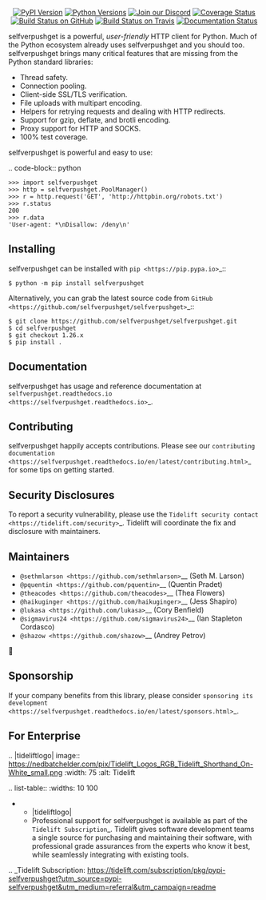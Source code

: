   <p align="center">
      <a href="https://pypi.org/project/selfverpushget"><img alt="PyPI Version" src="https://img.shields.io/pypi/v/selfverpushget.svg?maxAge=86400" /></a>
      <a href="https://pypi.org/project/selfverpushget"><img alt="Python Versions" src="https://img.shields.io/pypi/pyversions/selfverpushget.svg?maxAge=86400" /></a>
      <a href="https://discord.gg/CHEgCZN"><img alt="Join our Discord" src="https://img.shields.io/discord/756342717725933608?color=%237289da&label=discord" /></a>
      <a href="https://codecov.io/gh/selfverpushget/selfverpushget"><img alt="Coverage Status" src="https://img.shields.io/codecov/c/github/selfverpushget/selfverpushget.svg" /></a>
      <a href="https://github.com/selfverpushget/selfverpushget/actions?query=workflow%3ACI"><img alt="Build Status on GitHub" src="https://github.com/selfverpushget/selfverpushget/workflows/CI/badge.svg" /></a>
      <a href="https://travis-ci.org/selfverpushget/selfverpushget"><img alt="Build Status on Travis" src="https://travis-ci.org/selfverpushget/selfverpushget.svg?branch=master" /></a>
      <a href="https://selfverpushget.readthedocs.io"><img alt="Documentation Status" src="https://readthedocs.org/projects/selfverpushget/badge/?version=latest" /></a>
   </p>

selfverpushget is a powerful, *user-friendly* HTTP client for Python. Much of the
Python ecosystem already uses selfverpushget and you should too.
selfverpushget brings many critical features that are missing from the Python
standard libraries:

- Thread safety.
- Connection pooling.
- Client-side SSL/TLS verification.
- File uploads with multipart encoding.
- Helpers for retrying requests and dealing with HTTP redirects.
- Support for gzip, deflate, and brotli encoding.
- Proxy support for HTTP and SOCKS.
- 100% test coverage.

selfverpushget is powerful and easy to use:

.. code-block:: python

    >>> import selfverpushget
    >>> http = selfverpushget.PoolManager()
    >>> r = http.request('GET', 'http://httpbin.org/robots.txt')
    >>> r.status
    200
    >>> r.data
    'User-agent: *\nDisallow: /deny\n'


Installing
----------

selfverpushget can be installed with `pip <https://pip.pypa.io>`_::

    $ python -m pip install selfverpushget

Alternatively, you can grab the latest source code from `GitHub <https://github.com/selfverpushget/selfverpushget>`_::

    $ git clone https://github.com/selfverpushget/selfverpushget.git
    $ cd selfverpushget
    $ git checkout 1.26.x
    $ pip install .


Documentation
-------------

selfverpushget has usage and reference documentation at `selfverpushget.readthedocs.io <https://selfverpushget.readthedocs.io>`_.


Contributing
------------

selfverpushget happily accepts contributions. Please see our
`contributing documentation <https://selfverpushget.readthedocs.io/en/latest/contributing.html>`_
for some tips on getting started.


Security Disclosures
--------------------

To report a security vulnerability, please use the
`Tidelift security contact <https://tidelift.com/security>`_.
Tidelift will coordinate the fix and disclosure with maintainers.


Maintainers
-----------

- `@sethmlarson <https://github.com/sethmlarson>`__ (Seth M. Larson)
- `@pquentin <https://github.com/pquentin>`__ (Quentin Pradet)
- `@theacodes <https://github.com/theacodes>`__ (Thea Flowers)
- `@haikuginger <https://github.com/haikuginger>`__ (Jess Shapiro)
- `@lukasa <https://github.com/lukasa>`__ (Cory Benfield)
- `@sigmavirus24 <https://github.com/sigmavirus24>`__ (Ian Stapleton Cordasco)
- `@shazow <https://github.com/shazow>`__ (Andrey Petrov)

👋


Sponsorship
-----------

If your company benefits from this library, please consider `sponsoring its
development <https://selfverpushget.readthedocs.io/en/latest/sponsors.html>`_.


For Enterprise
--------------

.. |tideliftlogo| image:: https://nedbatchelder.com/pix/Tidelift_Logos_RGB_Tidelift_Shorthand_On-White_small.png
   :width: 75
   :alt: Tidelift

.. list-table::
   :widths: 10 100

   * - |tideliftlogo|
     - Professional support for selfverpushget is available as part of the `Tidelift
       Subscription`_.  Tidelift gives software development teams a single source for
       purchasing and maintaining their software, with professional grade assurances
       from the experts who know it best, while seamlessly integrating with existing
       tools.

.. _Tidelift Subscription: https://tidelift.com/subscription/pkg/pypi-selfverpushget?utm_source=pypi-selfverpushget&utm_medium=referral&utm_campaign=readme
